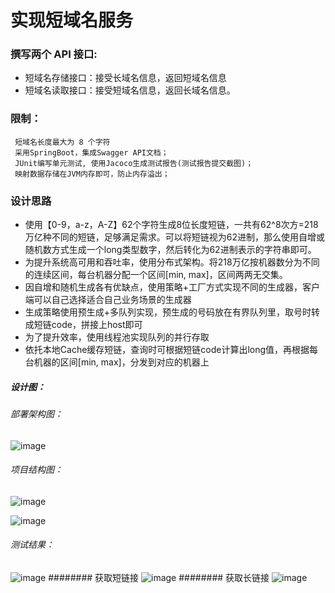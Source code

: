# 实现短域名服务
### 撰写两个 API 接口:
  
 * 短域名存储接口：接受长域名信息，返回短域名信息
 * 短域名读取接口：接受短域名信息，返回长域名信息。
### 限制：
 ```
  短域名长度最大为 8 个字符
  采用SpringBoot，集成Swagger API文档；
  JUnit编写单元测试, 使用Jacoco生成测试报告(测试报告提交截图)；
  映射数据存储在JVM内存即可，防止内存溢出；
```
### 设计思路

* 使用【0-9，a-z，A-Z】62个字符生成8位长度短链，一共有62^8次方=218万亿种不同的短链，足够满足需求。可以将短链视为62进制，那么使用自增或随机数方式生成一个long类型数字，然后转化为62进制表示的字符串即可。
* 为提升系统高可用和吞吐率，使用分布式架构。将218万亿按机器数分为不同的连续区间，每台机器分配一个区间[min, max]，区间两两无交集。
* 因自增和随机生成各有优缺点，使用策略+工厂方式实现不同的生成器，客户端可以自己选择适合自己业务场景的生成器
* 生成策略使用预生成+多队列实现，预生成的号码放在有界队列里，取号时转成短链code，拼接上host即可
* 为了提升效率，使用线程池实现队列的并行存取
* 依托本地Cache缓存短链，查询时可根据短链code计算出long值，再根据每台机器的区间[min, max]，分发到对应的机器上

##### 设计图：
###### 部署架构图：
![image](https://github.com/yangyp8110/interview-assignments/blob/yyp_short_url/java/src/doc/318541572.jpg)

###### 项目结构图：
![image](https://github.com/yangyp8110/interview-assignments/blob/yyp_short_url/java/src/doc/project.jpg)

![image](https://github.com/yangyp8110/interview-assignments/blob/yyp_short_url/java/src/doc/103071676.jpg)

###### 测试结果：
![image](https://github.com/yangyp8110/interview-assignments/blob/yyp_short_url/java/src/doc/test.jpg)
######## 获取短链接
![image](https://github.com/yangyp8110/interview-assignments/blob/yyp_short_url/java/src/doc/test-get-long-url.jpg)
######## 获取长链接
![image](https://github.com/yangyp8110/interview-assignments/blob/yyp_short_url/java/src/doc/test-get-short-result.jpg)
